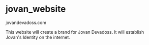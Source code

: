 # jovan_website
jovandevadoss.com

This website will create a brand for Jovan Devadoss. It will establish Jovan's Identity on the internet. 
